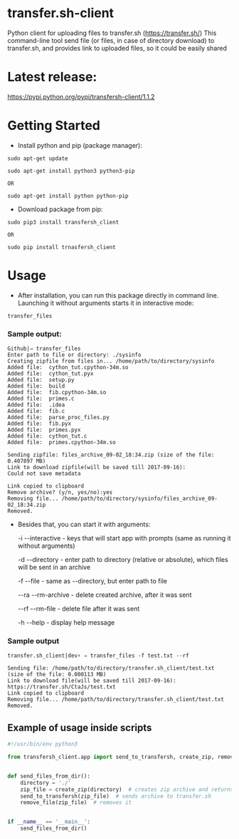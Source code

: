 # transfer.sh-client
Python client for uploading files to transfer.sh (https://transfer.sh/)
This command-line tool send file (or files, in case of directory download) to transfer.sh, and provides link to uploaded files,
so it could be easily shared

# Latest release:

https://pypi.python.org/pypi/transfersh-client/1.1.2

# Getting Started
- Install python and pip (package manager):
~~~~
sudo apt-get update

sudo apt-get install python3 python3-pip

OR

sudo apt-get install python python-pip
~~~~
- Download package from pip:
~~~
sudo pip3 install transfersh_client

OR

sudo pip install trnasfersh_client
~~~

# Usage

- After installation, you can run this package directly in command line. Launching it without arguments starts it in interactive mode:
~~~
transfer_files
~~~

### Sample output:
~~~~
Github|⇒ transfer_files
Enter path to file or directory: ./sysinfo
Creating zipfile from files in... /home/path/to/directory/sysinfo
Added file:  cython_tut.cpython-34m.so
Added file:  cython_tut.pyx
Added file:  setup.py
Added file:  build
Added file:  fib.cpython-34m.so
Added file:  primes.c
Added file:  .idea
Added file:  fib.c
Added file:  parse_proc_files.py
Added file:  fib.pyx
Added file:  primes.pyx
Added file:  cython_tut.c
Added file:  primes.cpython-34m.so

Sending zipfile: files_archive_09-02_18:34.zip (size of the file: 0.407897 MB)
Link to download zipfile(will be saved till 2017-09-16):
Could not save metadata

Link copied to clipboard
Remove archive? (y/n, yes/no):yes
Removing file... /home/path/to/directory/sysinfo/files_archive_09-02_18:34.zip
Removed.
~~~~
- Besides that, you can start it with arguments:

   -i --interactive - keys that will start app with prompts (same as running it without arguments)

   -d --directory - enter path to directory (relative or absolute), which files will be sent in an archive

   -f --file - same as --directory, but enter path to file

   --ra --rm-archive - delete created archive, after it was sent

   --rf --rm-file - delete file after it was sent

   -h --help - display help message

### Sample output
~~~
transfer.sh_client|dev⚡ ⇒ transfer_files -f test.txt --rf

Sending file: /home/path/to/directory/transfer.sh_client/test.txt (size of the file: 0.000113 MB)
Link to download file(will be saved till 2017-09-16):
https://transfer.sh/CtaJs/test.txt
Link copied to clipboard
Removing file... /home/path/to/directory/transfer.sh_client/test.txt
Removed.

~~~

## Example of usage inside scripts 

~~~python
#!/usr/bin/env python3

from transfersh_client.app import send_to_transfersh, create_zip, remove_file


def send_files_from_dir():
    directory = './'
    zip_file = create_zip(directory)  # creates zip archive and returns it's absolute path
    send_to_transfersh(zip_file)  # sends archive to transfer.sh
    remove_file(zip_file)  # removes it


if __name__ == '__main__':
    send_files_from_dir()

~~~

